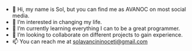 - 👋 Hi, my name is Sol, but you can find me as AVANOC on most social media.
- 👀 I’m interested in changing my life.
- 🌱 I’m currently learning everything I can to be a great programmer.
- 💞️ I’m looking to collaborate on different projects to gain experience.
- 📫 You can reach me at solavancininoceti@gmail.com

<!---
avanoc/avanoc is a ✨ special ✨ repository because its `README.md` (this file) appears on your GitHub profile.
You can click the Preview link to take a look at your changes.
--->
